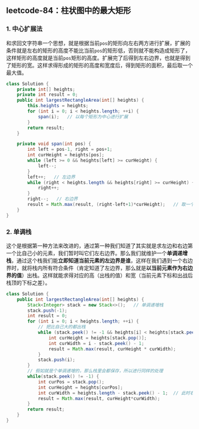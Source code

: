 ## leetcode-84：柱状图中的最大矩形

### 1. 中心扩展法

和求回文字符串一个思想，就是根据当前`pos`的矩形向左右两方进行扩展，扩展的条件就是左右的矩形的高度不能比当前`pos`的矩形低，否则就不能构造成矩形了，这样矩形的高度就是当前`pos`矩形的高度。扩展完了后得到左右边界，也就是得到了矩形的宽。这样求得形成的矩形的高度和宽度后，得到矩形的面积，最后取一个最大值。

```java
class Solution {
    private int[] heights;
    private int result = 0;
    public int largestRectangleArea(int[] heights) {
        this.heights = heights;
        for (int i = 0; i < heights.length; ++i) {
            span(i);   // 以每个矩形为中心进行扩展
        }
        return result;
    }

    private void span(int pos) {
        int left = pos-1, right = pos+1;
        int curHeight = heights[pos];
        while (left >= 0 && heights[left] >= curHeight) {
            left--;
        }
        left++;   // 左边界
        while (right < heights.length && heights[right] >= curHeight) {
            right++;
        }
        right--;   // 右边界 
        result = Math.max(result, (right-left+1)*curHeight);   // 取一个较大值
    }
}
```

### 2. 单调栈

这个是根据第一种方法来改进的，通过第一种我们知道了其实就是求左边和右边第一个比自己小的元素，我们暂时叫它们左右边界。那么我们就维护一个**单调递增栈**，通过这个栈我们能**立即知道当前元素的左边界是谁**，这样在我们遇到一个右边界时，就将栈内所有符合条件（肯定知道了左边界，那么就是**以当前元素作为右边界的值**）出栈。这样就能求得对应的高（出栈的值）和宽（当前元素下标和出战后栈顶的下标之差）。

```java
class Solution {
    public int largestRectangleArea(int[] heights) {
        Stack<Integer> stack = new Stack<>();   // 单调递增栈
        stack.push(-1);
        int result = 0;
        for (int i = 0; i < heights.length; ++i) {
            // 把比自己大的都出栈
            while (stack.peek() != -1 && heights[i] < heights[stack.peek()]) {  
                int curHeight = heights[stack.pop()];
                int curWidth = i - stack.peek() - 1;
                result = Math.max(result, curHeight * curWidth);
            }
            stack.push(i);
        }
        // 假如就是个单调递增的，那么栈里会都保存，所以进行同样的处理
        while(stack.peek() != -1) {
            int curPos = stack.pop();
            int curHeight = heights[curPos];
            int curWidth = heights.length - stack.peek() - 1;  // 此时右边界就是heights.length
            result = Math.max(result, curHeight*curWidth);
        }
        return result;
    }
}
```

